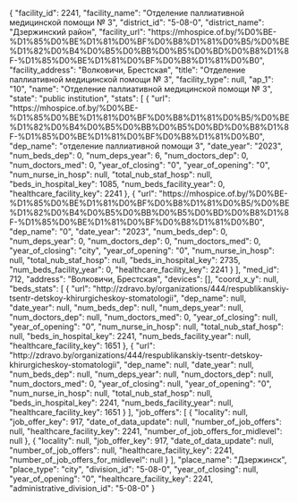 {
    "facility_id": 2241,
    "facility_name": "Отделение паллиативной медицинской помощи № 3",
    "district_id": "5-08-0",
    "district_name": "Дзержинский район",
    "facility_url": "https:\/\/mhospice.of.by\/%D0%BE-%D1%85%D0%BE%D1%81%D0%BF%D0%B8%D1%81%D0%B5\/%D0%BE%D1%82%D0%B4%D0%B5%D0%BB%D0%B5%D0%BD%D0%B8%D1%8F-%D1%85%D0%BE%D1%81%D0%BF%D0%B8%D1%81%D0%B0",
    "facility_address": "Волковичи, Брестская",
    "title": "Отделение паллиативной медицинской помощи № 3",
    "facility_type": null,
    "ap_1": "10",
    "name": "Отделение паллиативной медицинской помощи № 3",
    "state": "public institution",
    "stats": [
        {
            "url": "https:\/\/mhospice.of.by\/%D0%BE-%D1%85%D0%BE%D1%81%D0%BF%D0%B8%D1%81%D0%B5\/%D0%BE%D1%82%D0%B4%D0%B5%D0%BB%D0%B5%D0%BD%D0%B8%D1%8F-%D1%85%D0%BE%D1%81%D0%BF%D0%B8%D1%81%D0%B0",
            "dep_name": "отделение паллиативной помощи 3",
            "date_year": "2023",
            "num_beds_dep": 0,
            "num_deps_year": 6,
            "num_doctors_dep": 0,
            "num_doctors_med": 0,
            "year_of_closing": "0",
            "year_of_opening": "0",
            "num_nurse_in_hosp": null,
            "total_nub_staf_hosp": null,
            "beds_in_hospital_key": 1085,
            "num_beds_facility_year": 0,
            "healthcare_facility_key": 2241
        },
        {
            "url": "https:\/\/mhospice.of.by\/%D0%BE-%D1%85%D0%BE%D1%81%D0%BF%D0%B8%D1%81%D0%B5\/%D0%BE%D1%82%D0%B4%D0%B5%D0%BB%D0%B5%D0%BD%D0%B8%D1%8F-%D1%85%D0%BE%D1%81%D0%BF%D0%B8%D1%81%D0%B0",
            "dep_name": "0",
            "date_year": "2023",
            "num_beds_dep": 0,
            "num_deps_year": 0,
            "num_doctors_dep": 0,
            "num_doctors_med": 0,
            "year_of_closing": "city",
            "year_of_opening": "0",
            "num_nurse_in_hosp": null,
            "total_nub_staf_hosp": null,
            "beds_in_hospital_key": 2735,
            "num_beds_facility_year": 0,
            "healthcare_facility_key": 2241
        }
    ],
    "med_id": 712,
    "address": "Волковичи, Брестская",
    "devices": [],
    "coord_x_y": null,
    "beds_stats": [
        {
            "url": "http:\/\/zdravo.by\/organizations\/444\/respublikanskiy-tsentr-detskoy-khirurgicheskoy-stomatologii",
            "dep_name": null,
            "date_year": null,
            "num_beds_dep": null,
            "num_deps_year": null,
            "num_doctors_dep": null,
            "num_doctors_med": 0,
            "year_of_closing": null,
            "year_of_opening": "0",
            "num_nurse_in_hosp": null,
            "total_nub_staf_hosp": null,
            "beds_in_hospital_key": 2241,
            "num_beds_facility_year": null,
            "healthcare_facility_key": 1651
        },
        {
            "url": "http:\/\/zdravo.by\/organizations\/444\/respublikanskiy-tsentr-detskoy-khirurgicheskoy-stomatologii",
            "dep_name": null,
            "date_year": null,
            "num_beds_dep": null,
            "num_deps_year": null,
            "num_doctors_dep": null,
            "num_doctors_med": 0,
            "year_of_closing": null,
            "year_of_opening": "0",
            "num_nurse_in_hosp": null,
            "total_nub_staf_hosp": null,
            "beds_in_hospital_key": 2241,
            "num_beds_facility_year": null,
            "healthcare_facility_key": 1651
        }
    ],
    "job_offers": [
        {
            "locality": null,
            "job_offer_key": 917,
            "date_of_data_update": null,
            "number_of_job_offers": null,
            "healthcare_facility_key": 2241,
            "number_of_job_offers_for_midlevel": null
        },
        {
            "locality": null,
            "job_offer_key": 917,
            "date_of_data_update": null,
            "number_of_job_offers": null,
            "healthcare_facility_key": 2241,
            "number_of_job_offers_for_midlevel": null
        }
    ],
    "place_name": "Дзержинск",
    "place_type": "city",
    "division_id": "5-08-0",
    "year_of_closing": null,
    "year_of_opening": "0",
    "healthcare_facility_key": 2241,
    "administrative_division_id": "5-08-0"
}